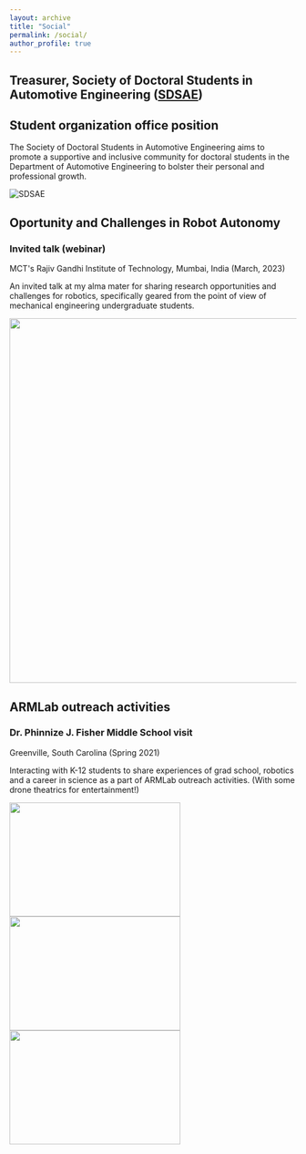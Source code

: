 ```yaml
---
layout: archive
title: "Social"
permalink: /social/
author_profile: true
---
```


## Treasurer, Society of Doctoral Students in Automotive Engineering ([SDSAE](https://clemson.campuslabs.com/engage/organization/sdsae))
## Student organization office position
The Society of Doctoral Students in Automotive Engineering aims to promote a supportive and inclusive community for doctoral students in the Department of Automotive Engineering to bolster their personal and professional growth.

![SDSAE](https://github.com/ameyarsalvi/ameyarsalvi.github.io/assets/54649022/a63fa785-caf6-49d3-a28c-5f114faad07d)



## Oportunity and Challenges in Robot Autonomy
### Invited talk (webinar)
MCT's Rajiv Gandhi Institute of Technology, Mumbai, India (March, 2023)

An invited talk at my alma mater for sharing research opportunities and challenges for robotics, specifically geared from the point of view of mechanical engineering undergraduate students.

<img src="https://github.com/ameyarsalvi/ameyarsalvi.github.io/assets/54649022/831ae404-74eb-491e-ad3b-6e0b8e45923d" width="640" />

## ARMLab outreach activities
### Dr. Phinnize J. Fisher Middle School visit
Greenville, South Carolina (Spring 2021)

Interacting with K-12 students to share experiences of grad school, robotics and a career in science as a part of ARMLab outreach activities. (With some drone theatrics for entertainment!)

<p float="left">
  <img src="https://github.com/ameyarsalvi/ameyarsalvi.github.io/assets/54649022/8a9424b8-6e3d-45ee-ab15-a1ffd03ef2c3" width="300" height ="200"/>
  <img src="https://github.com/ameyarsalvi/ameyarsalvi.github.io/assets/54649022/1f33c2cc-b764-4943-b99c-355c99eb8274" width="300" height="200" /> 
  <img src="https://github.com/ameyarsalvi/ameyarsalvi.github.io/assets/54649022/d4398653-13ea-4a7f-8f9c-e5da03a5cb5a" width="300" height="200" /> 
</p>

